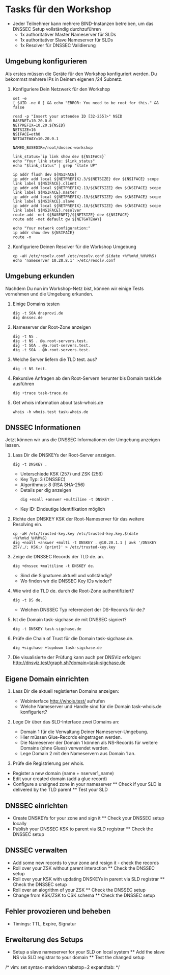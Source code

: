 # Tasks für den Workshop

* Jeder Teilnehmer kann mehrere BIND-Instanzen betreiben, um das DNSSEC Setup vollständig durchzuführen
  * 1x authoritativer Master Nameserver für SLDs
  * 1x authoritativer Slave Nameserver für SLDs
  * 1x Resolver für DNSSEC Validierung


## Umgebung konfigurieren

Als erstes müssen die Geräte für den Workshop konfiguriert werden.
Du bekommst mehrere IPs in Deinem eigenen /24 Subnetz.

1. Konfiguriere Dein Netzwerk für den Workshop
    ```
    set -e
    [ $UID -ne 0 ] && echo "ERROR: You need to be root for this." && false
    
    read -p "Insert your attendee ID [32-255]>" NSID
    BASENET=10.20.0.0
    NETPREFIX=10.20.${NSID}
    NETSIZE=16
    NSIFACE=eth0
    NETGATEWAY=10.20.0.1
    
    NAMED_BASEDIR=/root/dnssec-workshop
    
    link_status=`ip link show dev ${NSIFACE}`
    echo "Your link state: $link_status"
    echo "$link_status" | grep "state UP"
    
    ip addr flush dev ${NSIFACE}
    ip addr add local ${NETPREFIX}.3/${NETSIZE} dev ${NSIFACE} scope link label ${NSIFACE}.client
    ip addr add local ${NETPREFIX}.13/${NETSIZE} dev ${NSIFACE} scope link label ${NSIFACE}.master
    ip addr add local ${NETPREFIX}.19/${NETSIZE} dev ${NSIFACE} scope link label ${NSIFACE}.slave
    ip addr add local ${NETPREFIX}.18/${NETSIZE} dev ${NSIFACE} scope link label ${NSIFACE}.resolver
    route add -net ${BASENET}/${NETSIZE} dev ${NSIFACE}
    route add -net default gw ${NETGATEWAY}
    
    echo "Your network configuration:"
    ip addr show dev ${NSIFACE}
    route -n
    ```

1. Konfiguriere Deinen Resolver für die Workshop Umgebung
    ```
    cp -aH /etc/resolv.conf /etc/resolv.conf.$(date +%Y%m%d_%H%M%S)
    echo 'nameserver 10.20.8.1' >/etc/resolv.conf
    ```


## Umgebung erkunden

Nachdem Du nun im Workshop-Netz bist, können wir einige Tests vornehmen und die Umgebung erkunden.

1. Einige Domains testen
    ```
    dig -t SOA dnsprovi.de
    dig dnssec.de
    ```

1. Nameserver der Root-Zone anzeigen
    ```
    dig -t NS .
    dig -t NS . @a.root-servers.test.
    dig -t SOA . @a.root-servers.test.
    dig -t SOA . @b.root-servers.test.
    ```

1. Welche Server liefern die TLD test. aus?
    ```
    dig -t NS test.
    ```

1. Rekursive Anfragen ab den Root-Servern herunter bis Domain task1.de ausführen
    ```
    dig +trace task-trace.de
    ```

1. Get whois information about task-whois.de
    ```
    whois -h whois.test task-whois.de
    ```


## DNSSEC Informationen 

Jetzt können wir uns die DNSSEC Informationen der Umgebung anzeigen lassen.

1. Lass Dir die DNSKEYs der Root-Server anzeigen.
    ```
    dig -t DNSKEY .
    ```

    * Unterschiede KSK (257) und ZSK (256)
    * Key Typ: 3 (DNSSEC)
    * Algorithmus: 8 (RSA SHA-256)
    * Details per dig anzeigen
        ```
        dig +noall +answer +multiline -t DNSKEY .
        ```
    * Key ID: Eindeutige Identifikation möglich


1. Richte den DNSKEY KSK der Root-Nameserver für das weitere Resolving ein.
    ```
    cp -aH /etc/trusted-key.key /etc/trusted-key.key.$(date +%Y%m%d_%H%M%S)
    dig +noall +answer +multi -t DNSKEY . @10.20.1.1 | awk '/DNSKEY 257/,/; KSK;/ {print}' > /etc/trusted-key.key
    ```

1. Zeige die DNSSEC Records der TLD de. an.
    ```
    dig +dnssec +multiline -t DNSKEY de.
    ```

    * Sind die Signaturen aktuell und vollständig?
    * Wo finden wir die DNSSEC Key IDs wieder?

1. Wie wird die TLD de. durch die Root-Zone authentifiziert?
    ```
    dig -t DS de.
    ```

    * Welchen DNSSEC Typ referenziert der DS-Records für de.?

1. Ist die Domain task-sigchase.de mit DNSSEC signiert?
    ```
    dig -t DNSKEY task-sigchase.de
    ```

1. Prüfe die Chain of Trust für die Domain task-sigchase.de.
    ```
    dig +sigchase +topdown task-sigchase.de
    ```

1. Die visualisierte der Prüfung kann auch per DNSViz erfolgen:
    http://dnsviz.test/graph.sh?domain=task-sigchase.de


## Eigene Domain einrichten

1. Lass Dir die aktuell registierten Domains anzeigen:
    * Webinterface http://whois.test/ aufrufen
    * Welche Nameserver und Handle sind für die Domain task-whois.de konfiguriert?

1. Lege Dir über das SLD-Interface zwei Domains an:
    * Domain 1 für die Verwaltung Deiner Nameserver-Umgebung.
    * Hier müssen Glue-Records eingetragen werden.
    * Die Nameserver der Domain 1 können als NS-Records für weitere Domains (ohne Glues) verwendet werden.
    * Lege Domain 2 mit den Nameservern aus Domain 1 an.

1. Prüfe die Registrierung per whois.

* Register a new domain (name + nserver1_name)
* Edit your created domain (add a glue record)
* Configure a unsigned zone in your nameserver
** Check if your SLD is delivered by the TLD parent
** Test your SLD


## DNSSEC einrichten
* Create DNSKEYs for your zone and sign it
** Check your DNSSEC setup locally
* Publish your DNSSEC KSK to parent via SLD registrar
** Check the DNSSEC setup


## DNSSEC verwalten
* Add some new records to your zone and resign it - check the records
* Roll over your ZSK without parent interaction
** Check the DNSSEC setup
* Roll over your KSK with updating DNSKEYs in parent via SLD registrar
** Check the DNSSEC setup
* Roll over an alogrithm of your ZSK
** Check the DNSSEC setup
* Change from KSK/ZSK to CSK schema
** Check the DNSSEC setup


## Fehler provozieren und beheben
* Timings: TTL, Expire, Signatur


## Erweiterung des Setups
* Setup a slave nameserver for your SLD on local system
** Add the slave NS via SLD registrar to your domain
** Test the changed setup


/* vim: set syntax=markdown tabstop=2 expandtab: */
